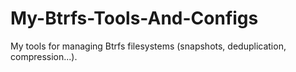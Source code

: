 # My-Btrfs-Tools-And-Configs
My tools for managing Btrfs filesystems (snapshots, deduplication, compression...).
